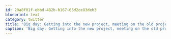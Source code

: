```yaml
---
id: 20a8f01f-ebbd-482b-b167-63d2ce83deb3
blueprint: text
category: twitter
title: 'Big day: Getting into the new project, meeting on the old project, site launch and then an @OKDG presentation.'
caption: 'Big day: Getting into the new project, meeting on the old project, site launch and then an @OKDG presentation.'
---
```


